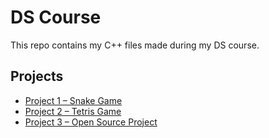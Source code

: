 # DS Course 

This repo contains my C++ files made during my DS course.

## Projects

- [Project 1 – Snake Game](project1/)
- [Project 2 – Tetris Game](project2/)
- [Project 3 – Open Source Project](project3/)
